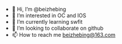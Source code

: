 - 👋 Hi, I’m @beizhebing
- 👀 I’m interested in OC and IOS
- 🌱 I’m currently learning swfit
- 💞️ I’m looking to collaborate on github
- 📫 How to reach me beizhebing@163.com

<!---
beizhebing/beizhebing is a ✨ special ✨ repository because its `README.md` (this file) appears on your GitHub profile.
You can click the Preview link to take a look at your changes.
--->

